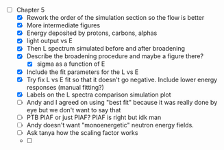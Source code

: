 - [ ] Chapter 5
	- [x] Rework the order of the simulation section so the flow is better
	- [x] More intermediate figures
	- [x] Energy deposited by protons, carbons, alphas
	- [x] light output vs E
	- [x] Then L spectrum simulated before and after broadening
	- [x] Describe the broadening procedure and maybe a figure there?
		- [x] sigma as a function of E
	- [x] Include the fit parameters for the L vs E
	- [x] Try fix L vs E fit so that it doesn't go negative. Include lower energy responses (manual fitting?)
	- [x] Labels on the L spectra comparison simulation plot
	- [ ] Andy and I agreed on using "best fit" because it was really done by eye but we don't want to say that
	- [ ] PTB PIAF or just PIAF? PIAF is right but idk man
	- [ ] Andy doesn't want "monoenergetic" neutron energy fields. 
	- [ ] Ask tanya how the scaling factor works
	- [ ] 